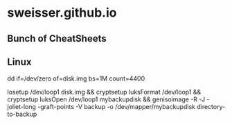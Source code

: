# sweisser.github.io

## Bunch of CheatSheets

## Linux

  dd if=/dev/zero of=disk.img bs=1M count=4400

  losetup /dev/loop1 disk.img && cryptsetup luksFormat /dev/loop1 && cryptsetup luksOpen /dev/loop1 mybackupdisk && genisoimage -R -J -joliet-long -graft-points -V backup -o /dev/mapper/mybackupdisk directory-to-backup

